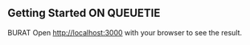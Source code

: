 ## Getting Started ON QUEUETIE
BURAT
Open [http://localhost:3000](http://localhost:3000) with your browser to see the result.
